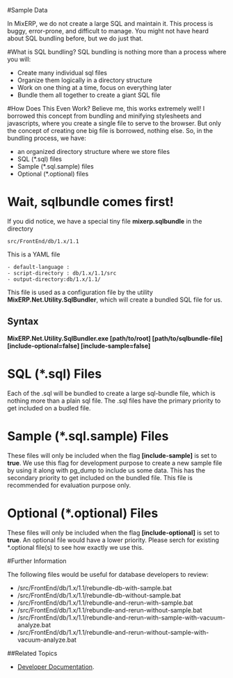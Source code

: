#Sample Data

In MixERP, we do not create a large SQL and maintain it. This process is buggy, error-prone, and difficult to manage.
You might not have heard about SQL bundling before, but we do just that.

#What is SQL bundling?
SQL bundling is nothing more than a process where you will:

* Create many individual sql files
* Organize them logically in a directory structure
* Work on one thing at a time, focus on everything later
* Bundle them all together to create a giant SQL file

#How Does This Even Work?
Believe me, this works extremely well! I borrowed this concept from bundling and minifying stylesheets and javascripts, where you create a single
file to serve to the browser. But only the concept of creating one big file is borrowed, nothing else. So, in the bundling process,
we have:

* an organized directory structure where we store files
* SQL (*.sql) files
* Sample (*.sql.sample) files
* Optional (*.optional) files

# Wait, sqlbundle comes first!

If you did notice, we have a special tiny file **mixerp.sqlbundle** in the directory

``src/FrontEnd/db/1.x/1.1``

This is a YAML file

````markup
- default-language : 
- script-directory : db/1.x/1.1/src
- output-directory:db/1.x/1.1/
````

This file is used as a configuration file by the utility **MixERP.Net.Utility.SqlBundler**, which will create a bundled SQL file
for us.

## Syntax
**MixERP.Net.Utility.SqlBundler.exe [path/to/root] [path/to/sqlbundle-file] [include-optional=false] [include-sample=false]**

# SQL (*.sql) Files
Each of the .sql will be bundled to create a large sql-bundle file, which is nothing more than a plain sql file.
The .sql files have the primary priority to get included on a budled file.

# Sample (*.sql.sample) Files
These files will only be included when the flag **[include-sample]** is set to **true**. We use this flag for development purpose
to create a new sample file by using it along with pg_dump to include us some data. This has the secondary priority to get included
on the bundled file. This file is recommended for evaluation purpose only.

# Optional (*.optional) Files
These files will only be included when the flag **[include-optional]** is set to **true**. An optional file would have a lower
priority. Please serch for existing *.optional file(s) to see how exactly we use this.

#Further Information

The following files would be useful for database developers to review:

* /src/FrontEnd/db/1.x/1.1/rebundle-db-with-sample.bat
* /src/FrontEnd/db/1.x/1.1/rebundle-db-without-sample.bat
* /src/FrontEnd/db/1.x/1.1/rebundle-and-rerun-with-sample.bat
* /src/FrontEnd/db/1.x/1.1/rebundle-and-rerun-without-sample.bat
* /src/FrontEnd/db/1.x/1.1/rebundle-and-rerun-with-sample-with-vacuum-analyze.bat
* /src/FrontEnd/db/1.x/1.1/rebundle-and-rerun-without-sample-with-vacuum-analyze.bat


##Related Topics
* [Developer Documentation](../developer/index.md).
